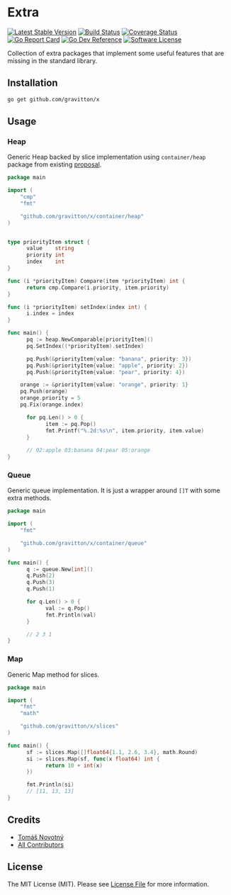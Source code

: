 # Extra

[![Latest Stable Version][ico-release]][link-release]
[![Build Status][ico-workflow]][link-workflow]
[![Coverage Status][ico-coverage]][link-coverage]
[![Go Report Card][ico-go-report-card]][link-go-report-card]
[![Go Dev Reference][ico-go-dev-reference]][link-go-dev-reference]
[![Software License][ico-license]][link-licence]

Collection of extra packages that implement some useful features that are missing in the standard library.


## Installation

```bash
go get github.com/gravitton/x
```


## Usage

### Heap

Generic Heap backed by slice implementation using `container/heap` package from existing [proposal](https://github.com/golang/go/issues/47632).

```go
package main

import (
	"cmp"
	"fmt"

	"github.com/gravitton/x/container/heap"
)


type priorityItem struct {
	  value    string
	  priority int
	  index    int
}

func (i *priorityItem) Compare(item *priorityItem) int {
	  return cmp.Compare(i.priority, item.priority)
}

func (i *priorityItem) setIndex(index int) {
	  i.index = index
}

func main() {
	  pq := heap.NewComparable[priorityItem]()
	  pq.SetIndex((*priorityItem).setIndex)

	  pq.Push(&priorityItem{value: "banana", priority: 3})
	  pq.Push(&priorityItem{value: "apple", priority: 2})
	  pq.Push(&priorityItem{value: "pear", priority: 4})

    orange := &priorityItem{value: "orange", priority: 1}
    pq.Push(orange)
    orange.priority = 5
    pq.Fix(orange.index)

	  for pq.Len() > 0 {
		    item := pq.Pop()
		    fmt.Printf("%.2d:%s\n", item.priority, item.value)
	  }
	  
	  // 02:apple 03:banana 04:pear 05:orange
}
```

### Queue

Generic queue implementation. It is just a wrapper around `[]T` with some extra methods.

```go
package main

import (
	"fmt"

	"github.com/gravitton/x/container/queue"
)

func main() {
	  q := queue.New[int]()
	  q.Push(2)
	  q.Push(3)
	  q.Push(1)

	  for q.Len() > 0 {
		    val := q.Pop()
		    fmt.Println(val)
	  }

	  // 2 3 1
}
```

### Map

Generic Map method for slices.

```go
package main

import (
	"fmt"
	"math"

	"github.com/gravitton/x/slices"
)

func main() {
	  sf := slices.Map([]float64{1.1, 2.6, 3.4}, math.Round)
	  si := slices.Map(sf, func(x float64) int {
		    return 10 + int(x)
	  })

	  fmt.Println(si)
	  // [11, 13, 13]
}
```
## Credits

- [Tomáš Novotný](https://github.com/tomas-novotny)
- [All Contributors][link-contributors]


## License

The MIT License (MIT). Please see [License File][link-licence] for more information.


[ico-license]:              https://img.shields.io/github/license/gravitton/x.svg?style=flat-square&colorB=blue
[ico-workflow]:             https://img.shields.io/github/actions/workflow/status/gravitton/x/main.yml?branch=main&style=flat-square
[ico-release]:              https://img.shields.io/github/v/release/gravitton/x?style=flat-square&colorB=blue
[ico-go-dev-reference]:     https://img.shields.io/badge/go.dev-reference-blue?style=flat-square
[ico-go-report-card]:       https://goreportcard.com/badge/github.com/gravitton/x?style=flat-square
[ico-coverage]:             https://img.shields.io/coverallsCoverage/github/gravitton/x?style=flat-square

[link-author]:              https://github.com/gravitton
[link-release]:             https://github.com/gravitton/x/releases
[link-contributors]:        https://github.com/gravitton/x/contributors
[link-licence]:             ./LICENSE.md
[link-changelog]:           ./CHANGELOG.md
[link-workflow]:            https://github.com/gravitton/x/actions
[link-go-dev-reference]:    https://pkg.go.dev/github.com/gravitton/x
[link-go-report-card]:      https://goreportcard.com/report/github.com/gravitton/x
[link-coverage]:            https://coveralls.io/github/gravitton/x
